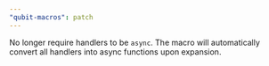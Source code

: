 ```yaml
---
"qubit-macros": patch
---
```


No longer require handlers to be `async`. The macro will automatically convert all handlers into
async functions upon expansion.
